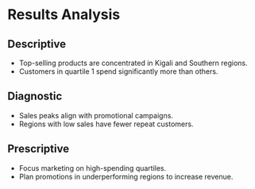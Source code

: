 # Results Analysis

## Descriptive
- Top-selling products are concentrated in Kigali and Southern regions.
- Customers in quartile 1 spend significantly more than others.

## Diagnostic
- Sales peaks align with promotional campaigns.
- Regions with low sales have fewer repeat customers.

## Prescriptive
- Focus marketing on high-spending quartiles.
- Plan promotions in underperforming regions to increase revenue.


